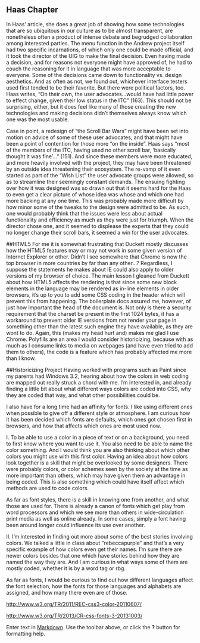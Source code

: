 ## Haas Chapter

In Haas’ article, she does a great job of showing how some technologies that are so ubiquitous in our culture as to be almost transparent, are nonetheless often a product of intense debate and begrudged collaboration among interested parties.  The menu function in the Andrew project itself had two specific incarnations, of which only one could be made official, and it took the director of the UIG to make the final decision.  Even having made a decision, and for reasons not everyone might have approved of, he had to couch the reasoning for it in language that was more acceptable to everyone. Some of the decisions came down to functionality vs. design aesthetics.  And as often as not, we found out, whichever interface testers used first tended to be their favorite.  But there were political factors, too.  Haas writes, “On their own, the user advocates…would have had little power to effect change, given their low status in the ITC” (163).  This should not be surprising, either, but it does feel like many of those creating the new technologies and making decisions didn’t themselves always know which one was the most usable.  

Case in point, a redesign of “the Scroll Bar Wars” might have been set into motion on advice of some of these user advocates, and that might have been a point of contention for those more “on the inside”.  Haas says “most of the members of the ITC, having used no other scroll bar, ‘basically thought it was fine’…” (151).  And since these members were more educated, and more heavily involved with the project, they may have been threatened by an outside idea threatening their ecosystem.  The re-vamp of it even started as part of the “Wish List” the user advocate groups were allowed, so as to streamline their seemingly constant demands.  The ensuing fighting over how it was designed was so drawn out that it seems hard for the Haas to even get a clear picture of whose idea was whose and which one had more backing at any one time.  This was probably made more difficult by how minor some of the tweaks to the design were admitted to be.  As such, one would probably think that the issues were less about actual functionality and efficiency as much as they were just for triumph.  When the director chose one, and it seemed to displease the experts that they could no longer change their scroll bars, it seemed a win for the user advocates.
    
##HTML5	
For me it is somewhat frustrating that Duckett mostly discusses how the HTML5 features may or may not work in some given version of Internet Explorer or other.  Didn’t I see somewhere that Chrome is now the top browser in more countries by far than any other...?  Regardless, I suppose the statements he makes about IE could also apply to older versions of my browser of choice. The main lesson I gleaned from Duckett about how HTML5 affects the rendering is that since some new block elements in the language may be rendered as in-line elements in older browsers, it’s up to you to add some CSS coding in the header which will prevent this from happening.  The boilerplate docs assured me, however, of just how important the head of the document is.  Not only is there a security requirement that the charset be present in the first 1024 bytes, it has a workaround to prevent older IE versions from not render your page in something other than the latest such engine they have available, as they are wont to do.  Again, this (makes my head hurt and) makes me glad I use Chrome.  Polyfills are an area I would consider historicizing, because with as much as I consume links to media on webpages (and have even tried to add them to others), the code is a feature which has probably affected me more than I know.

##Historicizing Project
Having worked with programs such as Paint since my parents had Windows 3.2, hearing about how the colors in web coding are mapped out really struck a chord with me.  I’m interested in, and already finding a little bit about what different ways colors are coded into CSS, why they are coded that way, and what other possibilities could be.

I also have for a long time had an affinity for fonts.  I like using different ones when possible to give off a different style or atmosphere.  I am curious how it has been decided which fonts are defaults, which ones got chosen first in browsers, and how that affects which ones are most used now.
    
I.	To be able to use a color in a piece of text or on a background, you need to first know where you want to use it.  You also need to be able to name the color something.  And I would think you are also thinking about which other colors you might use with this first color.  Having an idea about how colors look together is a skill that might be overlooked by some designers.  There were probably colors, or color schemes seen by the society at the time as more important than others, which may have given them an advantage in being coded.  This is also something which could have itself affect which methods are used to code colors.

As far as font styles, there is a skill in knowing one from another, and what those are used for.  There is already a canon of fonts which get play from word processors and which we see more than others in wide-circulation print media as well as online already.  In some cases, simply a font having been around longer could influence its use over another.
    
II.	I’m interested in finding out more about some of the best stories involving colors.  We talked a little in class about “rebeccapurple” and that’s a very specific example of how colors even get their names.  I’m sure there are newer colors besides that one which have stories behind how they are named the way they are.  And I am curious in what ways some of them are mostly coded, whether it is by a word tag or rbg.

As far as fonts, I would be curious to find out how different languages affect the font selection, how the fonts for those languages and alphabets are assigned, and how many there even are of those.
	
http://www.w3.org/TR/2011/REC-css3-color-20110607/

http://www.w3.org/TR/2013/CR-css-fonts-3-20131003/


Enter text in [Markdown](http://daringfireball.net/projects/markdown/). Use the toolbar above, or click the **?** button for formatting help.
